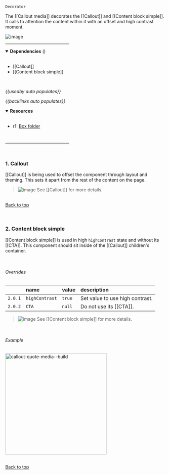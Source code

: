 `Decorator` <!-- category start --><!-- category end -->

The [[Callout media]] decorates the [[Callout]] and [[Content block simple]]. It
calls to attention the content within it with an offset and high contrast
moment.

![image](https://user-images.githubusercontent.com/3793636/134920864-1fdc9d28-b9e1-474d-a4c7-8d25ce54740f.png)

<hr width="40%" />

<!-- toc start open="true" depthStart="3" depthEnd="5" --><!-- toc end -->

<details open="true">
  <summary><strong>Dependencies</strong> (<!-- dependencyCount start --><!-- dependencyCount end -->)</summary><br />

- [[Callout]]
- [[Content block simple]]

<br />
</details>

<!-- usedby start open="false" -->

_{{usedby auto populates}}_

<!-- usedby end -->

<!-- backlinks start open="false" -->

_{{backlinks auto populates}}_

<!-- backlinks end -->

<a name="resources"></a>

<details open="true">
  <summary><strong>Resources</strong></summary><br />

- r1: [Box folder](https://ibm.ent.box.com/folder/110327422852)

<br />
</details>

<hr width="40%" />

<br />

### 1. Callout

[[Callout]] is being used to offset the component through layout and theming.
This sets it apart from the rest of the content on the page.

> ![image](https://user-images.githubusercontent.com/3793636/117873919-f6faba80-b265-11eb-81a5-039bdcd822e8.png)
> See [[Callout]] for more details.

<br />[Back to top](#wiki-wrapper)<br /><br /><br />

### 2. Content block simple

[[Content block simple]] is used in high `highContrast` state and without its
[[CTA]]. This component should sit inside of the [[Callout]] children's
container.

<br />

###### Overrides

|         | name           | value  | description                     |
| :------ | :------------- | :----- | :------------------------------ |
| `2.0.1` | `highContrast` | `true` | Set value to use high contrast. |
| `2.0.2` | `CTA`          | `null` | Do not use its [[CTA]].         |

> ![image](https://user-images.githubusercontent.com/3793636/117873919-f6faba80-b265-11eb-81a5-039bdcd822e8.png)
> See [[Content block simple]] for more details.

<br />

###### Example

<img src="https://user-images.githubusercontent.com/3793636/134941350-0781e75e-a881-448f-b68c-e61a0134fedf.gif" alt="callout-quote-media--build" width="320px" />

<br />[Back to top](#wiki-wrapper)<br /><br /><br />
